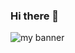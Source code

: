 ### Hi there 👋
<img src="https://user-images.githubusercontent.com/111656828/214817764-4b95cb75-28e3-40da-95a3-e09235779dc2.png" alt="my banner">
<!--
**J2PQ/J2PQ** is a ✨ _special_ ✨ repository because its `README.md` (this file) appears on your GitHub profile.

Here are some ideas to get you started:

- 🔭 I’m currently working on ...
- 🌱 I’m currently learning ...
- 👯 I’m looking to collaborate on ...
- 🤔 I’m looking for help with ...
- 💬 Ask me about ...
- 📫 How to reach me: ...
- 😄 Pronouns: ...
- ⚡ Fun fact: ...
-->
![DAVID DAGANZO](https://user-images.githubusercontent.com/111656828/214817764-4b95cb75-28e3-40da-95a3-e09235779dc2.png)
